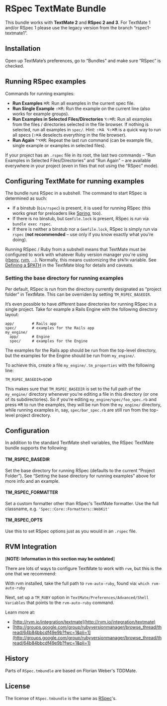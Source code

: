 # RSpec TextMate Bundle

This bundle works with **TextMate 2** and **RSpec 2 and 3**. For TextMate 1 and/or RSpec 1 please use the legacy version from the branch “rspec1-textmate1”.

## Installation

Open up TextMate’s preferences, go to “Bundles” and make sure “RSpec” is checked.

## Running RSpec examples

Commands for running examples:

 * __Run Examples__ <kbd>⌘R</kbd>: Run all examples in the current spec file.
 * __Run Single Example__ <kbd>⇧⌘R</kbd>: Run the example on the current line (also works for example groups).
 * __Run Examples in Selected Files/Directories__ <kbd>⌥⇧⌘R</kbd>: Run all examples from the files / directories selected in the file browser. If nothing is selected, run all examples in `spec/`. Hint: <kbd>⇧⌘A ⌥⇧⌘R</kbd> is a quick way to run all specs (<kbd>⇧⌘A</kbd> deselects everything in the file browser).
 * __Run Again__ <kbd>⌃⌥⌘R</kbd>: Repeat the last run command (can be example file, single example or examples in selected files).
 
If your project has an `.rspec` file in its root, the last two commands – “Run Examples in Selected Files/Directories” and “Run Again” – are available everywhere in your project (even in files that not using the “RSpec” mode).
 
## Configuring TextMate for running examples

The bundle runs RSpec in a subshell. The command to start RSpec is determined as such:

 * If a binstub (`bin/rspec`) is present, it is used for running RSpec (this works great for preloaders like [Spring](https://github.com/rails/spring), too).
 * If there is no binstub, but `Gemfile.lock` is present, RSpec is run via `bundle exec rspec`.
 * If there is neither a binstub nor a `Gemfile.lock`, RSpec is simply run via `rspec` (__not recommended__ – use only if you know exactly what you’re doing).

Running RSpec / Ruby from a subshell means that TextMate must be configured to work with whatever Ruby version manager you're using ([rbenv](https://github.com/sstephenson/rbenv), [rvm](http://rvm.io/), …). Normally, this means customizing the `$PATH` variable. See [Defining a $PATH](http://blog.macromates.com/2014/defining-a-path/) in the TextMate blog for details and caveats.

### Setting the base directory for running examples

Per default, RSpec is run from the directory currently designated as “project folder” in TextMate. This can be overriden by setting `TM_RSPEC_BASEDIR`.

It’s even possible to have different base directories for running RSpec in a single project. Take for example a Rails Engine with the following directory layout:

```
app/        # Rails app
spec/       # examples for the Rails app
my_engine/
  app/      # Engine
  spec/     # examples for the Engine
```

The examples for the Rails app should be run from the top-level directory, but the examples for the Engine should be run from `my_engine/`.

To achieve this, create a file `my_engine/.tm_properties` with the following line:

```
TM_RSPEC_BASEDIR=$CWD
```

This makes sure that `TM_RSPEC_BASEDIR` is set to the full path of the `my_engine/` directory whenever you’re editing a file in this directory (or one of its subdirectories). So if you’re editing  `my_engine/spec/foo_spec.rb` and press <kbd>⌘R</kbd> to run the examples, they will be run from the `my_engine/` directory, while running examples in, say, `spec/bar_spec.rb` are still run from the top-level project directory.

## Configuration

In addition to the standard TextMate shell variables, the RSpec
TextMate bundle supports the following:

#### TM\_RSPEC\_BASEDIR

Set the base directory for running RSpec (defaults to the current “Project Folder”). See “Setting the base directory for running examples” above for more info and an example.

#### TM\_RSPEC\_FORMATTER

Set a custom formatter other than RSpec's TextMate formatter. Use
the full classname, e.g. `'Spec::Core::Formatters::WebKit'`

#### TM\_RSPEC\_OPTS

Use this to set RSpec options just as you would in an `.rspec`
file.

## RVM Integration

[__NOTE: Information in this section may be outdated__]

There are lots of ways to configure TextMate to work with `rvm`,
but this is the one that we recommend:

With rvm installed, take the full path to `rvm-auto-ruby`, 
found via: `which rvm-auto-ruby`

Next, set up a `TM_RUBY` option in
`TextMate/Preferences/Advanced/Shell Variables` that points to the
`rvm-auto-ruby` command.

Learn more at:

* [http://rvm.io/integration/textmate](http://rvm.io/integration/textmate)
* [http://groups.google.com/group/rubyversionmanager/browse_thread/thread/64b84bbcdf49e9b?fwc=1&pli=1](http://groups.google.com/group/rubyversionmanager/browse_thread/thread/64b84bbcdf49e9b?fwc=1&pli=1)

## History

Parts of `RSpec.tmbundle` are based on Florian Weber's TDDMate.

## License

The license of `RSpec.tmbundle` is the same as
[RSpec](http://github.com/rspec/rspec/blob/master/License.txt)'s.

